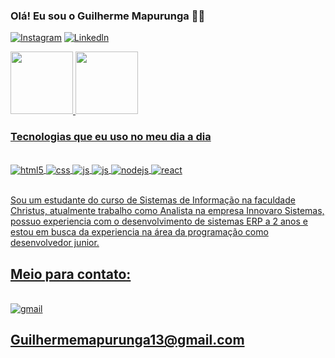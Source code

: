 ### Olá! Eu sou o Guilherme Mapurunga 🙋‍♂️

[![Instagram](https://img.shields.io/badge/Instagram-E4405F?style=for-the-badge&logo=instagram&logoColor=white)](https://www.instagram.com/guilhermemapurunga/)
[![Linkedln](https://img.shields.io/badge/LinkedIn-0077B5?style=for-the-badge&logo=linkedin&logoColor=white)](https://www.linkedin.com/in/guilherme-mapurunga-a901271a2/)

<div>
    <a href="https://github.com/guilhermemot">
    <img height="100em" src="https://github-readme-stats.vercel.app/api?username=guilhermemot&show_icons=true&theme=dracula">
    <img height="100em" src="https://github-readme-stats.vercel.app/api/top-langs/?username=guilhermemot&layout=compact&langs_count==168&theme=dracula"/>
</div>


### Tecnologias que eu uso no meu dia a dia

<div style = "display: inline_block"><br/>
    <img align="center" alt="html5" src="https://img.shields.io/badge/HTML5-E34F26?style=for-the-badge&logo=html5&logoColor=white"/>
    <img align="center" alt="css" src="https://img.shields.io/badge/CSS3-1572B6?style=for-the-badge&logo=css3&logoColor=white"/>
    <img align="center" alt="js" src="https://img.shields.io/badge/JavaScript-F7DF1E?style=for-the-badge&logo=javascript&logoColor=black"/>
    <img align="center" alt="js" src="https://img.shields.io/badge/TypeScript-007ACC?style=for-the-badge&logo=typescript&logoColor=white"/>
    <img align="center" alt="nodejs" src="https://img.shields.io/badge/Node.js-43853D?style=for-the-badge&logo=node.js&logoColor=white"/>
    <img align="center" alt="react" src="https://img.shields.io/badge/React-20232A?style=for-the-badge&logo=react&logoColor=61DAFB"/>
</div><br/>

Sou um estudante do curso de Sistemas de Informação na faculdade Christus, atualmente trabalho como Analista na empresa Innovaro Sistemas, possuo experiencia com o desenvolvimento de sistemas ERP a 2 anos e estou em busca da experiencia na área da programação como desenvolvedor junior.

## Meio para contato:

<div style = "display: inline_block"><br/>
<img align="center" alt="gmail" src="https://img.shields.io/badge/Gmail-D14836?style=for-the-badge&logo=gmail&logoColor=white"/>
</div>

## Guilhermemapurunga13@gmail.com

